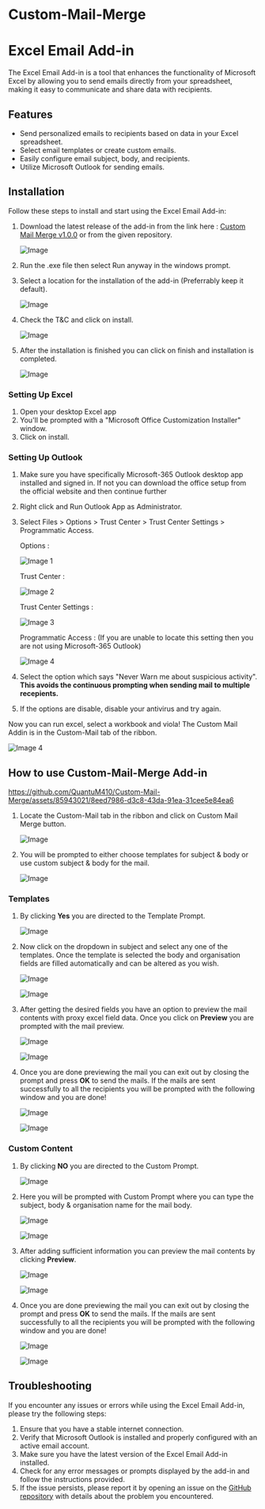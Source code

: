 # Custom-Mail-Merge

# Excel Email Add-in

The Excel Email Add-in is a tool that enhances the functionality of Microsoft Excel by allowing you to send emails directly from your spreadsheet, making it easy to communicate and share data with recipients.

## Features

- Send personalized emails to recipients based on data in your Excel spreadsheet.
- Select email templates or create custom emails.
- Easily configure email subject, body, and recipients.
- Utilize Microsoft Outlook for sending emails.

## Installation

Follow these steps to install and start using the Excel Email Add-in:

1. Download the latest release of the add-in from the link here : [Custom Mail Merge v1.0.0](https://github.com/QuantuM410/Custom-Mail-Merge/releases/download/v1.0.0/Custom.Mail.Merge.exe)
   or from the given repository.

    ![Image](src-images/2023-07-08%2021_16_05-QuantuM410_Custom-Mail-Merge%20-%20Brave.png)
   
2. Run the .exe file then select Run anyway in the windows prompt.
3. Select a location for the installation of the add-in (Preferrably keep it default).
   
    ![Image](src-images/2023-07-08%2020_52_15-Media%20Player.png)
   
4. Check the T&C and click on install.
   
    ![Image](src-images/2023-07-08%2020_52_35-Media%20Player.png)
   
5. After the installation is finished you can click on finish and installation is completed.

    ![Image](src-images/2023-07-08%2020_52_55-Media%20Player.png)
   
### Setting Up Excel
1. Open your desktop Excel app
2. You'll be prompted with a "Microsoft Office Customization Installer" window.
3. Click on install.
   
### Setting Up Outlook
1. Make sure you have specifically Microsoft-365 Outlook desktop app installed and signed in. If not you can download the office setup from the official website and then continue         further
2. Right click and Run Outlook App as Administrator.
3. Select Files > Options > Trust Center > Trust Center Settings > Programmatic Access.

   Options : 

   ![Image 1](src-images/2023-07-08%2020_56_44-Inbox%20-%20kartikey03@hotmail.com%20-%20Outlook.png)

   Trust Center :
   
   ![Image 2](src-images/2023-07-08%2020_57_55-.png)

   Trust Center Settings :

   ![Image 3](src-images/2023-07-08%2020_58_07-Outlook%20Options.png)

   Programmatic Access : (If you are unable to locate this setting then you are not using Microsoft-365 Outlook)
   
   ![Image 4](src-images/2023-07-08%2020_58_30-Trust%20Center.png)

5. Select the option which says "Never Warn me about suspicious activity". **This avoids the continuous prompting when sending mail to multiple recepients.**
6. If the options are disable, disable your antivirus and try again.

  Now you can run excel, select a workbook and viola! The Custom Mail Addin is in the Custom-Mail tab of the ribbon.

   ![Image 4](src-images/2023-07-08%2021_00_41-ToRVforPrinterHODEmail%20-%20Excel.png)

## How to use Custom-Mail-Merge Add-in


https://github.com/QuantuM410/Custom-Mail-Merge/assets/85943021/8eed7986-d3c8-43da-91ea-31cee5e84ea6



1. Locate the Custom-Mail tab in the ribbon and click on Custom Mail Merge button.
   
   ![Image](src-images/How%20to/2023-07-09%2013_32_18-ToRVforPrinterHODEmail%20-%20Excel.png)

2. You will be prompted to either choose templates for subject & body or use custom subject & body for the mail.

   ![Image](src-images/How%20to/2023-07-09%2013_32_44-Use%20Templates.png)

### Templates
1. By clicking **Yes** you are directed to the Template Prompt.
   
   ![Image](src-images/How%20to/2023-07-09%2013_33_09-Template%20Prompt.png)

2. Now click on the dropdown in subject and select any one of the templates. Once the template is selected the body and organisation fields are filled automatically and       can be altered as you wish.

   ![Image](src-images/How%20to/2023-07-09%2013_33_29-Template%20Prompt.png)

   ![Image](src-images/How%20to/2023-07-09%2013_33_47-Template%20Prompt.png)

3. After getting the desired fields you have an option to preview the mail contents with proxy excel field data. Once you click on **Preview** you are prompted with the       mail preview.

   ![Image](src-images/How%20to/2023-07-09%2013_34_22-Template%20Prompt.png)
   
   ![Image](src-images/How%20to/2023-07-09%2013_34_42-ToRVforPrinterHODEmail%20-%20Excel.png)

4. Once you are done previewing the mail you can exit out by closing the prompt and press **OK** to send the mails. If the mails are sent successfully to all the              recipients you will be prompted with the following window and you are done!

   ![Image](src-images/How%20to/2023-07-09%2013_35_00-Template%20Prompt.png)

   ![Image](src-images/How%20to/2023-07-09%2013_35_18-.png)

### Custom Content
1. By clicking **NO** you are directed to the Custom Prompt.
   
   ![Image](src-images/How%20to/2023-07-09%2013_35_34-Use%20Templates.png)

2. Here you will be prompted with Custom Prompt where you can type the subject, body & organisation name for the mail body.

   ![Image](src-images/How%20to/2023-07-09%2013_36_07-Custom%20Prompt.png)

   ![Image](src-images/How%20to/2023-07-09%2013_36_59-Custom%20Prompt.png)

4. After adding sufficient information you can preview the mail contents by clicking **Preview**.

   ![Image](src-images/How%20to/2023-07-09%2013_34_22-Template%20Prompt.png)

   ![Image](src-images/How%20to/2023-07-09%2013_37_11-ToRVforPrinterHODEmail%20-%20Excel.png)

5. Once you are done previewing the mail you can exit out by closing the prompt and press **OK** to send the mails. If the mails are sent successfully to all the              recipients you will be prompted with the following window and you are done!

   ![Image](src-images/How%20to/2023-07-09%2013_35_00-Template%20Prompt.png)

   ![Image](src-images/How%20to/2023-07-09%2013_35_18-.png)

   
## Troubleshooting

If you encounter any issues or errors while using the Excel Email Add-in, please try the following steps:

1. Ensure that you have a stable internet connection.
2. Verify that Microsoft Outlook is installed and properly configured with an active email account.
3. Make sure you have the latest version of the Excel Email Add-in installed.
4. Check for any error messages or prompts displayed by the add-in and follow the instructions provided.
5. If the issue persists, please report it by opening an issue on the [GitHub repository](https://github.com/QuantuM410/excel-mail-addin/issues) with details about the problem you encountered.

